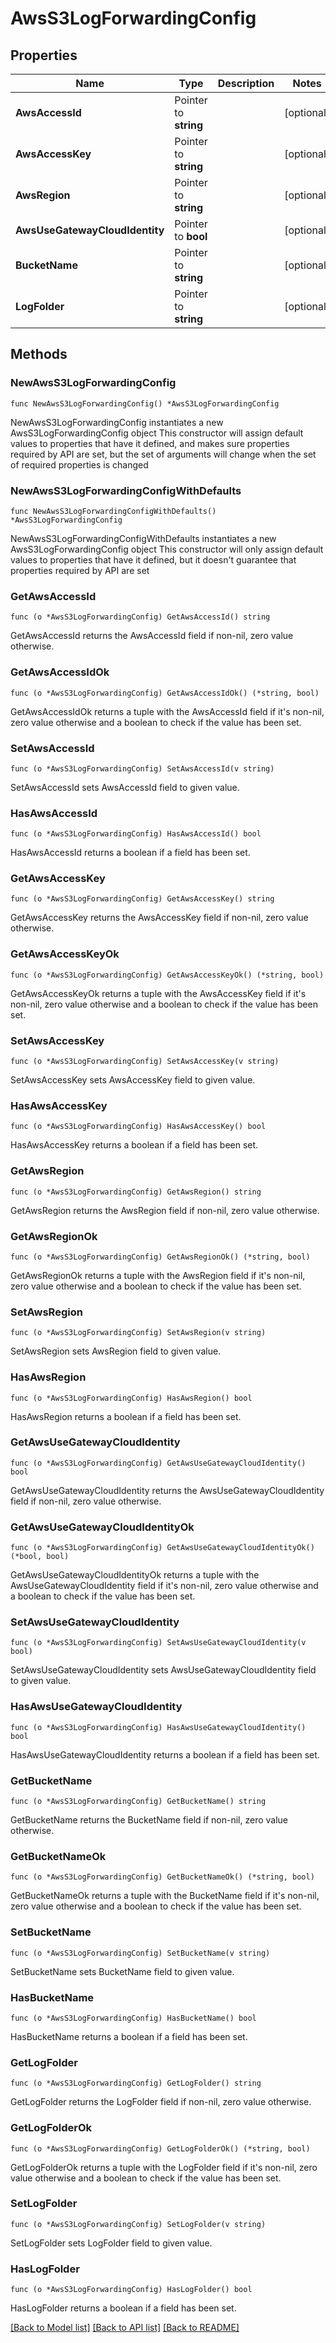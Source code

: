# AwsS3LogForwardingConfig

## Properties

Name | Type | Description | Notes
------------ | ------------- | ------------- | -------------
**AwsAccessId** | Pointer to **string** |  | [optional] 
**AwsAccessKey** | Pointer to **string** |  | [optional] 
**AwsRegion** | Pointer to **string** |  | [optional] 
**AwsUseGatewayCloudIdentity** | Pointer to **bool** |  | [optional] 
**BucketName** | Pointer to **string** |  | [optional] 
**LogFolder** | Pointer to **string** |  | [optional] 

## Methods

### NewAwsS3LogForwardingConfig

`func NewAwsS3LogForwardingConfig() *AwsS3LogForwardingConfig`

NewAwsS3LogForwardingConfig instantiates a new AwsS3LogForwardingConfig object
This constructor will assign default values to properties that have it defined,
and makes sure properties required by API are set, but the set of arguments
will change when the set of required properties is changed

### NewAwsS3LogForwardingConfigWithDefaults

`func NewAwsS3LogForwardingConfigWithDefaults() *AwsS3LogForwardingConfig`

NewAwsS3LogForwardingConfigWithDefaults instantiates a new AwsS3LogForwardingConfig object
This constructor will only assign default values to properties that have it defined,
but it doesn't guarantee that properties required by API are set

### GetAwsAccessId

`func (o *AwsS3LogForwardingConfig) GetAwsAccessId() string`

GetAwsAccessId returns the AwsAccessId field if non-nil, zero value otherwise.

### GetAwsAccessIdOk

`func (o *AwsS3LogForwardingConfig) GetAwsAccessIdOk() (*string, bool)`

GetAwsAccessIdOk returns a tuple with the AwsAccessId field if it's non-nil, zero value otherwise
and a boolean to check if the value has been set.

### SetAwsAccessId

`func (o *AwsS3LogForwardingConfig) SetAwsAccessId(v string)`

SetAwsAccessId sets AwsAccessId field to given value.

### HasAwsAccessId

`func (o *AwsS3LogForwardingConfig) HasAwsAccessId() bool`

HasAwsAccessId returns a boolean if a field has been set.

### GetAwsAccessKey

`func (o *AwsS3LogForwardingConfig) GetAwsAccessKey() string`

GetAwsAccessKey returns the AwsAccessKey field if non-nil, zero value otherwise.

### GetAwsAccessKeyOk

`func (o *AwsS3LogForwardingConfig) GetAwsAccessKeyOk() (*string, bool)`

GetAwsAccessKeyOk returns a tuple with the AwsAccessKey field if it's non-nil, zero value otherwise
and a boolean to check if the value has been set.

### SetAwsAccessKey

`func (o *AwsS3LogForwardingConfig) SetAwsAccessKey(v string)`

SetAwsAccessKey sets AwsAccessKey field to given value.

### HasAwsAccessKey

`func (o *AwsS3LogForwardingConfig) HasAwsAccessKey() bool`

HasAwsAccessKey returns a boolean if a field has been set.

### GetAwsRegion

`func (o *AwsS3LogForwardingConfig) GetAwsRegion() string`

GetAwsRegion returns the AwsRegion field if non-nil, zero value otherwise.

### GetAwsRegionOk

`func (o *AwsS3LogForwardingConfig) GetAwsRegionOk() (*string, bool)`

GetAwsRegionOk returns a tuple with the AwsRegion field if it's non-nil, zero value otherwise
and a boolean to check if the value has been set.

### SetAwsRegion

`func (o *AwsS3LogForwardingConfig) SetAwsRegion(v string)`

SetAwsRegion sets AwsRegion field to given value.

### HasAwsRegion

`func (o *AwsS3LogForwardingConfig) HasAwsRegion() bool`

HasAwsRegion returns a boolean if a field has been set.

### GetAwsUseGatewayCloudIdentity

`func (o *AwsS3LogForwardingConfig) GetAwsUseGatewayCloudIdentity() bool`

GetAwsUseGatewayCloudIdentity returns the AwsUseGatewayCloudIdentity field if non-nil, zero value otherwise.

### GetAwsUseGatewayCloudIdentityOk

`func (o *AwsS3LogForwardingConfig) GetAwsUseGatewayCloudIdentityOk() (*bool, bool)`

GetAwsUseGatewayCloudIdentityOk returns a tuple with the AwsUseGatewayCloudIdentity field if it's non-nil, zero value otherwise
and a boolean to check if the value has been set.

### SetAwsUseGatewayCloudIdentity

`func (o *AwsS3LogForwardingConfig) SetAwsUseGatewayCloudIdentity(v bool)`

SetAwsUseGatewayCloudIdentity sets AwsUseGatewayCloudIdentity field to given value.

### HasAwsUseGatewayCloudIdentity

`func (o *AwsS3LogForwardingConfig) HasAwsUseGatewayCloudIdentity() bool`

HasAwsUseGatewayCloudIdentity returns a boolean if a field has been set.

### GetBucketName

`func (o *AwsS3LogForwardingConfig) GetBucketName() string`

GetBucketName returns the BucketName field if non-nil, zero value otherwise.

### GetBucketNameOk

`func (o *AwsS3LogForwardingConfig) GetBucketNameOk() (*string, bool)`

GetBucketNameOk returns a tuple with the BucketName field if it's non-nil, zero value otherwise
and a boolean to check if the value has been set.

### SetBucketName

`func (o *AwsS3LogForwardingConfig) SetBucketName(v string)`

SetBucketName sets BucketName field to given value.

### HasBucketName

`func (o *AwsS3LogForwardingConfig) HasBucketName() bool`

HasBucketName returns a boolean if a field has been set.

### GetLogFolder

`func (o *AwsS3LogForwardingConfig) GetLogFolder() string`

GetLogFolder returns the LogFolder field if non-nil, zero value otherwise.

### GetLogFolderOk

`func (o *AwsS3LogForwardingConfig) GetLogFolderOk() (*string, bool)`

GetLogFolderOk returns a tuple with the LogFolder field if it's non-nil, zero value otherwise
and a boolean to check if the value has been set.

### SetLogFolder

`func (o *AwsS3LogForwardingConfig) SetLogFolder(v string)`

SetLogFolder sets LogFolder field to given value.

### HasLogFolder

`func (o *AwsS3LogForwardingConfig) HasLogFolder() bool`

HasLogFolder returns a boolean if a field has been set.


[[Back to Model list]](../README.md#documentation-for-models) [[Back to API list]](../README.md#documentation-for-api-endpoints) [[Back to README]](../README.md)


